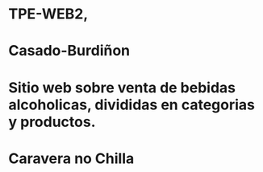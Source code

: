 # TPE-WEB2, 
# Casado-Burdiñon
# Sitio web sobre venta de bebidas alcoholicas, divididas en categorias y productos.
# Caravera no Chilla


